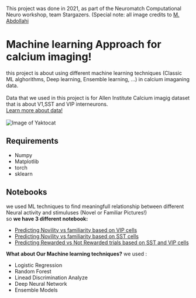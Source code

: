 This project was done in 2021, as part of the Neuromatch Computational Neuro workshop, team Stargazers. 
(Special note: all image credits to [M. Abdollahi](https://github.com/m-abdollahi)
# Machine learning Approach for calcium imaging!
this project is about using different machine learning techniques (Classic ML alghorithms, Deep learning, Ensemble learning, ...) in calcium imaganing data. \
</br>
Data that we used in this project is for Allen Institute Calcium imagig dataset that is about V1,SST and VIP interneurons. \
[Learn more about data!](https://compneuro.neuromatch.io/projects/neurons/README.html) \
</br>
![Image of Yaktocat](https://github.com/m-abdollahi/Stargazzers_Allen_project/blob/main/pics/logostar.png)
## Requirements
* Numpy
* Matplotlib
* torch
* sklearn
## Notebooks
we used ML techniques to find meaningfull relationship between different Neural activity and stimuluses (Novel or Familiar Pictures!) \
so **we have 3 different notebook:**
* [Predicting Novility vs familiarity based on VIP cells](https://github.com/m-abdollahi/Stargazzers_Allen_project/tree/main/notebooks)
* [Predicting Novility vs familiarity based on SST cells](https://github.com/m-abdollahi/Stargazzers_Allen_project/tree/main/notebooks)
* [Predicting Rewarded vs Not Rewarded trials based on SST and VIP cells](https://github.com/m-abdollahi/Stargazzers_Allen_project/tree/main/notebooks)

**What about Our Machine learning techniques?** we used :

* Logistic Regression
* Random Forest
* Linead Discrimination Analyze
* Deep Neural Network
* Ensemble Models
